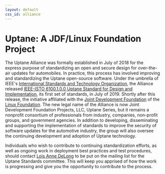 ```yaml
---
layout: default
css_id: alliance
---
```



# Uptane: A JDF/Linux Foundation Project

The Uptane Alliance was formally established in July of 2018 for the express
purpose of standardizing an open and secure design for over-the-air updates
for automobiles.  In practice, this process has involved improving and
standardizing the Uptane open-source software. Under the umbrella of
IEEE's [International Standards and Technology Organization](https://ieee-isto.org/), the Alliance released [IEEE-ISTO 6100.1.0.0 Uptane Standard for Design and Implementation](https://uptane.github.io/papers/ieee-isto-6100.1.0.0.uptane-standard.html), its first set of standards, in July of 2019. Shortly after this release, the initiative affiliated with the [Joint Development Foundation](https://www.jointdevelopment.org/) of the
[Linux Foundation](https://www.linuxfoundation.org/). The new legal name of the Alliance is now Joint Development Foundation Projects, LLC, Uptane Series, but it remains a nonprofit consortium of professionals from industry, companies, non-profit groups, and government agencies.
In addition to developing, disseminating and supporting the implementation of
standards to improve the security of software updates for the automotive industry,
the group will also oversee the continuing development and adoption of Uptane technology.

Individuals who wish to contribute to continuing standardization efforts, as well as ongoing work in deployment best practices and test procedures, should
contact [Lois Anne DeLong](mailto:lad278@nyu.edu) to be put on the mailing list for
the Uptane Standards committee. This will keep you apprised of how the work is
progressing and give you the opportunity to contribute to the process.
